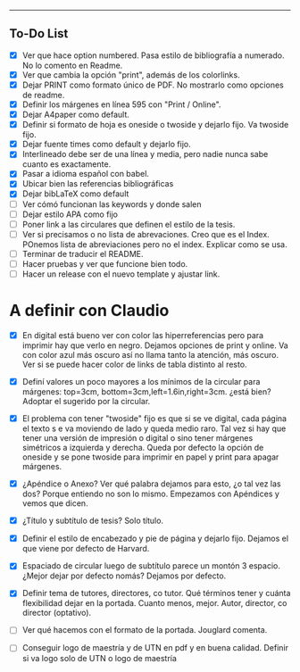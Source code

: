 --------------------------------------------------------------------------------
## To-Do List
- [x] Ver que hace option numbered. Pasa estilo de bibliografía a numerado. No lo comento 
en Readme.
- [x] Ver que cambia la opción "print", además de los colorlinks. 
- [x] Dejar PRINT como formato único de PDF. No mostrarlo como opciones de readme. 
- [x] Definir los márgenes en línea 595 con "Print / Online". 
- [x] Dejar A4paper como default.
- [x] Definir si formato de hoja es oneside o twoside y dejarlo fijo. Va twoside fijo. 
- [x] Dejar fuente times como default y dejarlo fijo.
- [x] Interlineado debe ser de una línea y media, pero nadie nunca sabe cuanto es exactamente. 
- [x] Pasar a idioma español con babel.
- [x] Ubicar bien las referencias bibliográficas
- [x] Dejar bibLaTeX como default
- [ ] Ver cómó funcionan las keywords y donde salen
- [ ] Dejar estilo APA como fijo
- [ ] Poner link a las circulares que definen el estilo de la tesis.
- [ ] Ver si precisamos o no lista de abrevaciones. Creo que es el Index. POnemos lista de 
abreviaciones pero no el index. Explicar como se usa.
- [ ] Terminar de traducir el README.
- [ ] Hacer pruebas y ver que funcione bien todo.
- [ ] Hacer un release con el nuevo template y ajustar link.

# A definir con Claudio
- [x] En digital está bueno ver con color las hiperreferencias pero para imprimir hay
 que verlo en negro. Dejamos opciones de print y online. Va con color azul más oscuro así 
 no llama tanto la atención, más oscuro. Ver si se puede hacer color de links de tabla 
 distinto al resto. 
- [x] Definí valores un poco mayores a los mínimos de la circular para márgenes: top=3cm,
bottom=3cm,left=1.6in,right=3cm. ¿está bien? Adoptar el sugerido por la circular. 
- [x] El problema con tener "twoside" fijo es que si se ve digital, cada página el texto s
e va moviendo de lado y queda medio raro. Tal vez si hay que tener una versión de impresión 
o digital o sino tener márgenes simétricos a izquierda y derecha. Queda por defecto la opción 
de oneside y se pone twoside para imprimir en papel y print para apagar márgenes. 
- [x] ¿Apéndice o Anexo? Ver qué palabra dejamos para esto, ¿o tal vez las dos? Porque 
entiendo no son lo mismo. Empezamos con Apéndices y vemos que dicen.
- [x] ¿Título y subtítulo de tesis? Solo título. 
- [x] Definir el estilo de encabezado y pie de página y dejarlo fijo. Dejamos el que viene 
por defecto de Harvard.
- [x] Espaciado de circular luego de subtítulo parece un montón 3 espacio. ¿Mejor dejar por 
defecto nomás? Dejamos por defecto.
- [x] Definir tema de tutores, directores, co tutor. Qué términos tener y cuánta flexibilidad 
dejar en la portada. Cuanto menos, mejor. Autor, director, co director (optativo).   
- [ ] Ver qué hacemos con el formato de la portada. Jouglard comenta.
- [ ] Conseguir logo de maestría y de UTN en pdf y en buena calidad. Definir si va logo solo 
de UTN o logo de maestría



